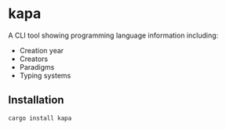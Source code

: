 # kapa

A CLI tool showing programming language information including:
- Creation year
- Creators
- Paradigms
- Typing systems

## Installation

```sh
cargo install kapa